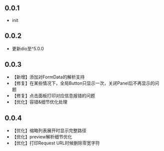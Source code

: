 ## 0.0.1
* init

## 0.0.2
* 更新dio至^5.0.0

## 0.0.3
* 【新增】添加对FormData的解析支持
* 【修复】在某些情况下，全局Button只显示一次，关闭Panel后不再显示的问题
* 【修复】点击面板打印对应信息报错的问题
* 【优化】容错&细节优化处理
  
## 0.0.4
* 【优化】缩略列表展开时显示完整路径
* 【优化】preview解析细节优化
* 【优化】打印Request URL时候删除零宽字符